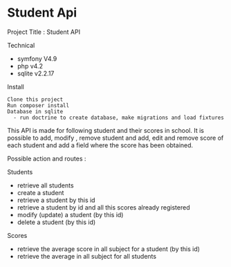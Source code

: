 # Student Api

Project Title : Student API

Technical 
- symfony V4.9
- php v4.2
- sqlite v2.2.17

Install

    Clone this project
    Run composer install
    Database in sqlite
      - run doctrine to create database, make migrations and load fixtures


This API is made for following student and their scores in school. It is possible to add, modify , remove student and add, edit and remove score of each student and add a field where the score has been obtained.

Possible action and routes :

Students
- retrieve all students
- create a student
- retrieve a student by this id
- retrieve a student by id and all this scores already registered
- modify (update) a student (by this id)
- delete a student (by this id)


Scores
- retrieve the average score in all subject for a student (by this id)
-  retrieve the average in all subject for all students






